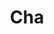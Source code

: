 ---
weight: 1
images:
- /images/photos/20230405 - Sortie Photo - Stéphane G. - 0084.jpg
title: Cha
tags:
- people
- work
---